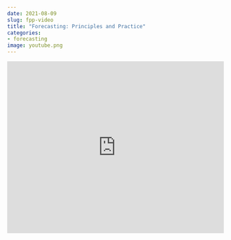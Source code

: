 ```yaml
---
date: 2021-08-09
slug: fpp-video
title: "Forecasting: Principles and Practice"
categories:
- forecasting
image: youtube.png
---
```


<iframe width="100%" height="400" src="https://www.youtube.com/embed/7TglVxNgbKQ" title="YouTube video player" frameborder="0" allow="accelerometer; autoplay; clipboard-write; encrypted-media; gyroscope; picture-in-picture" allowfullscreen></iframe>
